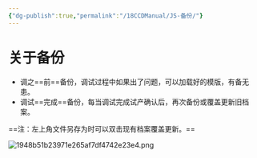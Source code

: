 ```yaml
---
{"dg-publish":true,"permalink":"/18CCDManual/JS-备份/"}
---
```



# 关于备份

- 调之==前==备份，调试过程中如果出了问题，可以加载好的模版，有备无患。
- 调试==完成==备份，每当调试完成试产确认后，再次备份或覆盖更新旧档案。

==注：左上角文件另存为时可以双击现有档案覆盖更新。==

![1948b51b23971e265af7df4742e23e4.png](https://tc.899900.xyz/img/202409031746131.png)

